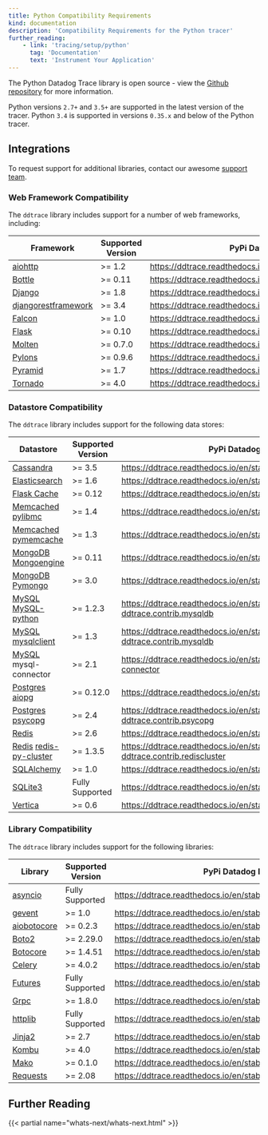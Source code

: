 ```yaml
---
title: Python Compatibility Requirements
kind: documentation
description: 'Compatibility Requirements for the Python tracer'
further_reading:
    - link: 'tracing/setup/python'
      tag: 'Documentation'
      text: 'Instrument Your Application'
---
```


The Python Datadog Trace library is open source - view the [Github repository][1] for more information.

Python versions `2.7+` and `3.5+` are supported in the latest version of the tracer. Python `3.4` is supported in versions `0.35.x` and below of the Python tracer.

## Integrations

To request support for additional libraries, contact our awesome [support team][2].

### Web Framework Compatibility

The `ddtrace` library includes support for a number of web frameworks, including:

| Framework                 | Supported Version | PyPi Datadog Documentation                                         |
| ------------------------- | ----------------- | ------------------------------------------------------------------ |
| [aiohttp][3]             | >= 1.2            | https://ddtrace.readthedocs.io/en/stable/web_integrations.html#aiohttp |
| [Bottle][4]              | >= 0.11           | https://ddtrace.readthedocs.io/en/stable/web_integrations.html#bottle  |
| [Django][5]              | >= 1.8            | https://ddtrace.readthedocs.io/en/stable/web_integrations.html#django  |
| [djangorestframework][5] | >= 3.4            | https://ddtrace.readthedocs.io/en/stable/web_integrations.html#django  |
| [Falcon][6]              | >= 1.0            | https://ddtrace.readthedocs.io/en/stable/web_integrations.html#falcon  |
| [Flask][7]               | >= 0.10           | https://ddtrace.readthedocs.io/en/stable/web_integrations.html#flask   |
| [Molten][8]              | >= 0.7.0          | https://ddtrace.readthedocs.io/en/stable/web_integrations.html#molten  |
| [Pylons][9]              | >= 0.9.6          | https://ddtrace.readthedocs.io/en/stable/web_integrations.html#pylons  |
| [Pyramid][10]             | >= 1.7            | https://ddtrace.readthedocs.io/en/stable/web_integrations.html#pyramid |
| [Tornado][11]             | >= 4.0            | https://ddtrace.readthedocs.io/en/stable/web_integrations.html#tornado |

### Datastore Compatibility

The `ddtrace` library includes support for the following data stores:

| Datastore                          | Supported Version | PyPi Datadog Documentation                                                                    |
| ---------------------------------- | ----------------- | --------------------------------------------------------------------------------------------- |
| [Cassandra][12]                    | >= 3.5            | https://ddtrace.readthedocs.io/en/stable/db_integrations.html#cassandra                           |
| [Elasticsearch][13]                | >= 1.6            | https://ddtrace.readthedocs.io/en/stable/db_integrations.html#elasticsearch                       |
| [Flask Cache][14]                  | >= 0.12           | https://ddtrace.readthedocs.io/en/stable/db_integrations.html#flask-cache                         |
| [Memcached][15] [pylibmc][16]      | >= 1.4            | https://ddtrace.readthedocs.io/en/stable/db_integrations.html#pylibmc                             |
| [Memcached][15] [pymemcache][17]   | >= 1.3            | https://ddtrace.readthedocs.io/en/stable/db_integrations.html#pymemcache                          |
| [MongoDB][18] [Mongoengine][19]    | >= 0.11           | https://ddtrace.readthedocs.io/en/stable/db_integrations.html#mongoengine                         |
| [MongoDB][18] [Pymongo][20]        | >= 3.0            | https://ddtrace.readthedocs.io/en/stable/db_integrations.html#pymongo                             |
| [MySQL][21] [MySQL-python][22]     | >= 1.2.3          | https://ddtrace.readthedocs.io/en/stable/db_integrations.html#module-ddtrace.contrib.mysqldb      |
| [MySQL][21] [mysqlclient][23]      | >= 1.3            | https://ddtrace.readthedocs.io/en/stable/db_integrations.html#module-ddtrace.contrib.mysqldb      |
| [MySQL][21] mysql-connector        | >= 2.1            | https://ddtrace.readthedocs.io/en/stable/db_integrations.html#mysql-connector                     |
| [Postgres][24] [aiopg][25]         | >= 0.12.0         | https://ddtrace.readthedocs.io/en/stable/db_integrations.html#aiopg                               |
| [Postgres][24] [psycopg][26]       | >= 2.4            | https://ddtrace.readthedocs.io/en/stable/db_integrations.html#module-ddtrace.contrib.psycopg      |
| [Redis][27]                        | >= 2.6            | https://ddtrace.readthedocs.io/en/stable/db_integrations.html#redis                               |
| [Redis][27] [redis-py-cluster][28] | >= 1.3.5          | https://ddtrace.readthedocs.io/en/stable/db_integrations.html#module-ddtrace.contrib.rediscluster |
| [SQLAlchemy][29]                   | >= 1.0            | https://ddtrace.readthedocs.io/en/stable/db_integrations.html#sqlalchemy                          |
| [SQLite3][30]                      | Fully Supported   | https://ddtrace.readthedocs.io/en/stable/db_integrations.html#sqlite                              |
| [Vertica][31]                      | >= 0.6            | https://ddtrace.readthedocs.io/en/stable/db_integrations.html#vertica                             |

### Library Compatibility

The `ddtrace` library includes support for the following libraries:

| Library           | Supported Version | PyPi Datadog Documentation                                               |
| ----------------- | ----------------- | ------------------------------------------------------------------------ |
| [asyncio][32]     | Fully Supported   | https://ddtrace.readthedocs.io/en/stable/async_integrations.html#asyncio     |
| [gevent][33]      | >= 1.0            | https://ddtrace.readthedocs.io/en/stable/async_integrations.html#gevent      |
| [aiobotocore][34] | >= 0.2.3          | https://ddtrace.readthedocs.io/en/stable/other_integrations.html#aiobotocore |
| [Boto2][34]       | >= 2.29.0         | https://ddtrace.readthedocs.io/en/stable/other_integrations.html#boto2       |
| [Botocore][34]    | >= 1.4.51         | https://ddtrace.readthedocs.io/en/stable/other_integrations.html#botocore    |
| [Celery][35]      | >= 4.0.2          | https://ddtrace.readthedocs.io/en/stable/other_integrations.html#celery      |
| [Futures][36]     | Fully Supported   | https://ddtrace.readthedocs.io/en/stable/other_integrations.html#futures     |
| [Grpc][37]        | >= 1.8.0          | https://ddtrace.readthedocs.io/en/stable/other_integrations.html#grpc        |
| [httplib][38]     | Fully Supported   | https://ddtrace.readthedocs.io/en/stable/other_integrations.html#httplib     |
| [Jinja2][39]      | >= 2.7            | https://ddtrace.readthedocs.io/en/stable/other_integrations.html#jinja2      |
| [Kombu][40]       | >= 4.0            | https://ddtrace.readthedocs.io/en/stable/other_integrations.html#kombu       |
| [Mako][41]        | >= 0.1.0          | https://ddtrace.readthedocs.io/en/stable/other_integrations.html#mako        |
| [Requests][42]    | >= 2.08           | https://ddtrace.readthedocs.io/en/stable/other_integrations.html#requests    |


## Further Reading

{{< partial name="whats-next/whats-next.html" >}}

[1]: https://github.com/DataDog/dd-trace-py
[2]: /help
[3]: https://aiohttp.readthedocs.io
[4]: https://bottlepy.org
[5]: https://www.djangoproject.com
[6]: https://falconframework.org
[7]: http://flask.pocoo.org
[8]: https://moltenframework.com
[9]: http://pylonsproject.org
[10]: https://trypyramid.com
[11]: http://www.tornadoweb.org
[12]: https://cassandra.apache.org
[13]: https://www.elastic.co/products/elasticsearch
[14]: https://pythonhosted.org/Flask-Cache
[15]: https://memcached.org
[16]: http://sendapatch.se/projects/pylibmc
[17]: https://pymemcache.readthedocs.io
[18]: https://www.mongodb.com/what-is-mongodb
[19]: http://mongoengine.org
[20]: https://api.mongodb.com/python/current
[21]: https://www.mysql.com
[22]: https://pypi.org/project/MySQL-python
[23]: https://pypi.org/project/mysqlclient
[24]: https://www.postgresql.org
[25]: https://aiopg.readthedocs.io
[26]: http://initd.org/psycopg
[27]: https://redis.io
[28]: https://redis-py-cluster.readthedocs.io
[29]: https://www.sqlalchemy.org
[30]: https://www.sqlite.org
[31]: https://www.vertica.com
[32]: https://docs.python.org/3/library/asyncio.html
[33]: http://www.gevent.org
[34]: http://docs.pythonboto.org/en/latest
[35]: http://www.celeryproject.org
[36]: https://docs.python.org/3/library/concurrent.futures.html
[37]: https://grpc.io
[38]: https://docs.python.org/2/library/httplib.html
[39]: http://jinja.pocoo.org
[40]: https://kombu.readthedocs.io/en/latest
[41]: https://www.makotemplates.org
[42]: http://docs.python-requests.org/en/master
